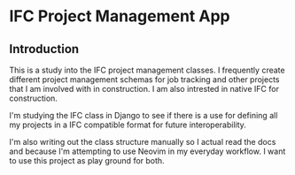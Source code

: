 # IFC Project Management App

## Introduction
This is a study into the IFC project management classes.
I frequently create different project management schemas for job tracking and 
other projects that I am involved with in construction. I am also intrested in 
native IFC for construction. 

I'm studying the IFC class in Django to see if there is a use for defining all
my projects in a IFC compatible format for future interoperability.

I'm also writing out the class structure manually so I actual read the docs and
because I'm attempting to use Neovim in my everyday workflow. I want to use
this project as play ground for both.
